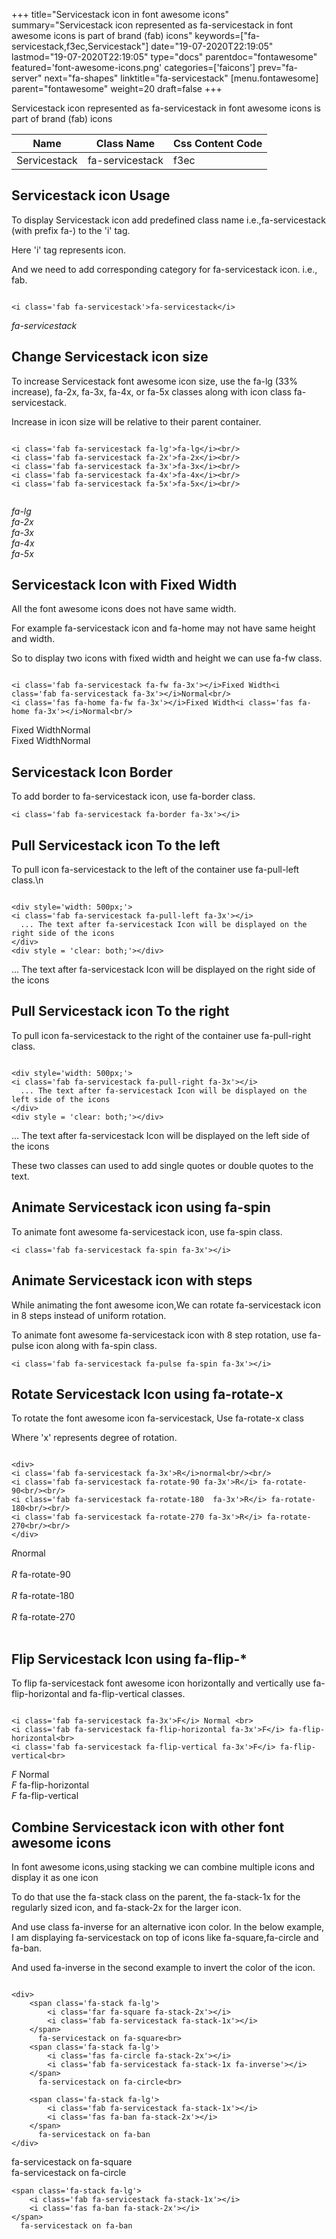 +++
title="Servicestack icon in font awesome icons"
summary="Servicestack icon represented as fa-servicestack in font awesome icons is part of brand (fab) icons"
keywords=["fa-servicestack,f3ec,Servicestack"]
date="19-07-2020T22:19:05"
lastmod="19-07-2020T22:19:05"
type="docs"
parentdoc="fontawesome"
featured='font-awesome-icons.png'
categories=['faicons']
prev="fa-server"
next="fa-shapes"
linktitle="fa-servicestack"
[menu.fontawesome]
parent="fontawesome"
weight=20
draft=false
+++


Servicestack icon represented as fa-servicestack in font awesome icons is part of brand (fab) icons

<div class='table-responsive'><table class='table'><thead><tr><th>Name</th><th>Class Name</th><th>Css Content Code</th></tr></thead><tbody><tr><td>Servicestack</td><td>fa-servicestack</td><td>f3ec</td></tr></tbody></table></div>



## Servicestack icon Usage

To display Servicestack icon add predefined class name i.e.,fa-servicestack (with prefix fa-) to the 'i' tag.

Here 'i' tag represents icon.

And we need to add corresponding category for fa-servicestack icon. i.e., fab.


```

<i class='fab fa-servicestack'>fa-servicestack</i>
```

<i class='fab fa-servicestack'>fa-servicestack</i>




## Change Servicestack icon size
To increase Servicestack font awesome icon size, use the fa-lg (33% increase), fa-2x, fa-3x, fa-4x, or fa-5x classes along with icon class fa-servicestack.

Increase in icon size will be relative to their parent container. 

```

<i class='fab fa-servicestack fa-lg'>fa-lg</i><br/>
<i class='fab fa-servicestack fa-2x'>fa-2x</i><br/>
<i class='fab fa-servicestack fa-3x'>fa-3x</i><br/>
<i class='fab fa-servicestack fa-4x'>fa-4x</i><br/>
<i class='fab fa-servicestack fa-5x'>fa-5x</i><br/>
            
```

<i class='fab fa-servicestack fa-lg'>fa-lg</i><br/>
<i class='fab fa-servicestack fa-2x'>fa-2x</i><br/>
<i class='fab fa-servicestack fa-3x'>fa-3x</i><br/>
<i class='fab fa-servicestack fa-4x'>fa-4x</i><br/>
<i class='fab fa-servicestack fa-5x'>fa-5x</i><br/>
            



## Servicestack Icon with Fixed Width 

All the font awesome icons does not have same width.

For example fa-servicestack icon and fa-home may not have same height and width.

So to display two icons with fixed width and height we can use fa-fw class.


```

<i class='fab fa-servicestack fa-fw fa-3x'></i>Fixed Width<i class='fab fa-servicestack fa-3x'></i>Normal<br/>
<i class='fas fa-home fa-fw fa-3x'></i>Fixed Width<i class='fas fa-home fa-3x'></i>Normal<br/>
```

<i class='fab fa-servicestack fa-fw fa-3x'></i>Fixed Width<i class='fab fa-servicestack fa-3x'></i>Normal<br/>
<i class='fas fa-home fa-fw fa-3x'></i>Fixed Width<i class='fas fa-home fa-3x'></i>Normal<br/>



## Servicestack Icon Border 

To add border to fa-servicestack icon, use fa-border class.


```
<i class='fab fa-servicestack fa-border fa-3x'></i>

```
<i class='fab fa-servicestack fa-border fa-3x'></i>





## Pull Servicestack icon To the left

To pull icon fa-servicestack to the left of the container use fa-pull-left class.\n

```

<div style='width: 500px;'>
<i class='fab fa-servicestack fa-pull-left fa-3x'></i>
  ... The text after fa-servicestack Icon will be displayed on the right side of the icons
</div>
<div style = 'clear: both;'></div>
```

<div style='width: 500px;'>
<i class='fab fa-servicestack fa-pull-left fa-3x'></i>
  ... The text after fa-servicestack Icon will be displayed on the right side of the icons
</div>
<div style = 'clear: both;'></div>




## Pull Servicestack icon To the right
To pull icon fa-servicestack to the right of the container use fa-pull-right class.

```

<div style='width: 500px;'>
<i class='fab fa-servicestack fa-pull-right fa-3x'></i>
  ... The text after fa-servicestack Icon will be displayed on the left side of the icons
</div>
<div style = 'clear: both;'></div>
```

<div style='width: 500px;'>
<i class='fab fa-servicestack fa-pull-right fa-3x'></i>
  ... The text after fa-servicestack Icon will be displayed on the left side of the icons
</div>
<div style = 'clear: both;'></div>

These two classes can used to add single quotes or double quotes to the text.


## Animate Servicestack icon using fa-spin
To animate font awesome fa-servicestack icon, use fa-spin class.

```
<i class='fab fa-servicestack fa-spin fa-3x'></i>
```
<i class='fab fa-servicestack fa-spin fa-3x'></i>




## Animate Servicestack icon with steps
While animating the font awesome icon,We can rotate fa-servicestack icon in 8 steps instead of uniform rotation.

To animate font awesome fa-servicestack icon with 8 step rotation, use fa-pulse icon along with fa-spin class.


```
<i class='fab fa-servicestack fa-pulse fa-spin fa-3x'></i>

```
<i class='fab fa-servicestack fa-pulse fa-spin fa-3x'></i>





## Rotate Servicestack Icon using fa-rotate-x
To rotate the font awesome icon fa-servicestack, Use fa-rotate-x class

Where 'x' represents degree of rotation.


```

<div>
<i class='fab fa-servicestack fa-3x'>R</i>normal<br/><br/>
<i class='fab fa-servicestack fa-rotate-90 fa-3x'>R</i> fa-rotate-90<br/><br/> 
<i class='fab fa-servicestack fa-rotate-180  fa-3x'>R</i> fa-rotate-180<br/><br/> 
<i class='fab fa-servicestack fa-rotate-270 fa-3x'>R</i> fa-rotate-270<br/><br/>
</div>
```

<div>
<i class='fab fa-servicestack fa-3x'>R</i>normal<br/><br/>
<i class='fab fa-servicestack fa-rotate-90 fa-3x'>R</i> fa-rotate-90<br/><br/> 
<i class='fab fa-servicestack fa-rotate-180  fa-3x'>R</i> fa-rotate-180<br/><br/> 
<i class='fab fa-servicestack fa-rotate-270 fa-3x'>R</i> fa-rotate-270<br/><br/>
</div>




## Flip Servicestack Icon using fa-flip-*
To flip fa-servicestack font awesome icon horizontally and vertically use fa-flip-horizontal and fa-flip-vertical classes. 

```

<i class='fab fa-servicestack fa-3x'>F</i> Normal <br>
<i class='fab fa-servicestack fa-flip-horizontal fa-3x'>F</i> fa-flip-horizontal<br>
<i class='fab fa-servicestack fa-flip-vertical fa-3x'>F</i> fa-flip-vertical<br>
```

<i class='fab fa-servicestack fa-3x'>F</i> Normal <br>
<i class='fab fa-servicestack fa-flip-horizontal fa-3x'>F</i> fa-flip-horizontal<br>
<i class='fab fa-servicestack fa-flip-vertical fa-3x'>F</i> fa-flip-vertical<br>




## Combine Servicestack icon with other font awesome icons
In font awesome icons,using stacking we can combine multiple icons and display it as one icon 

To do that use the fa-stack class on the parent, the fa-stack-1x for the regularly sized icon, and fa-stack-2x for the larger icon.

And use class fa-inverse for an alternative icon color. 
In the below example, I am displaying fa-servicestack on top of icons like fa-square,fa-circle and fa-ban.

And used fa-inverse in the second example to invert the color of the icon.

```

<div>
    <span class='fa-stack fa-lg'>
        <i class='far fa-square fa-stack-2x'></i>
        <i class='fab fa-servicestack fa-stack-1x'></i>
    </span>
      fa-servicestack on fa-square<br>
    <span class='fa-stack fa-lg'>
        <i class='fas fa-circle fa-stack-2x'></i>
        <i class='fab fa-servicestack fa-stack-1x fa-inverse'></i>
    </span>
      fa-servicestack on fa-circle<br>

    <span class='fa-stack fa-lg'>
        <i class='fab fa-servicestack fa-stack-1x'></i>
        <i class='fas fa-ban fa-stack-2x'></i>
    </span>
      fa-servicestack on fa-ban
</div>
```

<div>
    <span class='fa-stack fa-lg'>
        <i class='far fa-square fa-stack-2x'></i>
        <i class='fab fa-servicestack fa-stack-1x'></i>
    </span>
      fa-servicestack on fa-square<br>
    <span class='fa-stack fa-lg'>
        <i class='fas fa-circle fa-stack-2x'></i>
        <i class='fab fa-servicestack fa-stack-1x fa-inverse'></i>
    </span>
      fa-servicestack on fa-circle<br>

    <span class='fa-stack fa-lg'>
        <i class='fab fa-servicestack fa-stack-1x'></i>
        <i class='fas fa-ban fa-stack-2x'></i>
    </span>
      fa-servicestack on fa-ban
</div>







